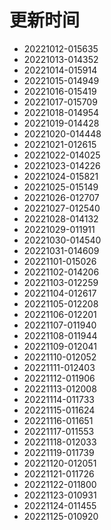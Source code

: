 # 更新时间
* 20221012-015635
* 20221013-014352
* 20221014-015914
* 20221015-014949
* 20221016-015419
* 20221017-015709
* 20221018-014954
* 20221019-014428
* 20221020-014448
* 20221021-012615
* 20221022-014025
* 20221023-014226
* 20221024-015821
* 20221025-015149
* 20221026-012707
* 20221027-012540
* 20221028-014132
* 20221029-011911
* 20221030-014540
* 20221031-014609
* 20221101-015026
* 20221102-014206
* 20221103-012259
* 20221104-012617
* 20221105-012208
* 20221106-012201
* 20221107-011940
* 20221108-011944
* 20221109-012041
* 20221110-012052
* 20221111-012403
* 20221112-011906
* 20221113-012008
* 20221114-011733
* 20221115-011624
* 20221116-011651
* 20221117-011553
* 20221118-012033
* 20221119-011739
* 20221120-012051
* 20221121-011726
* 20221122-011800
* 20221123-010931
* 20221124-011455
* 20221125-010920
